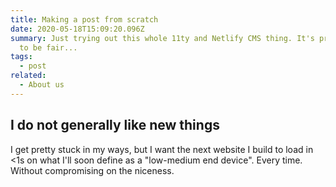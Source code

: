 ```yaml
---
title: Making a post from scratch
date: 2020-05-18T15:09:20.096Z
summary: Just trying out this whole 11ty and Netlify CMS thing. It's pretty cool
  to be fair...
tags:
  - post
related:
  - About us
---
```

## I do not generally like new things

I get pretty stuck in my ways, but I want the next website I build to load in <1s on what I'll soon define as a "low-medium end device". Every time. Without compromising on the niceness.